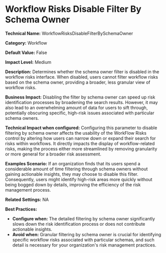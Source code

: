 # Workflow Risks Disable Filter By Schema Owner

**Technical Name:** WorkflowRisksDisableFilterBySchemaOwner

**Category:** Workflow

**Default Value:** False

**Impact Level:** Medium

**Description:** Determines whether the schema owner filter is disabled in the workflow risks interface. When disabled, users cannot filter workflow risks based on the schema owner, providing a broader, less granular view of workflow risks.

**Business Impact:** Disabling the filter by schema owner can speed up risk identification processes by broadening the search results. However, it may also lead to an overwhelming amount of data for users to sift through, potentially obscuring specific, high-risk issues associated with particular schema owners.

**Technical Impact when configured:** Configuring this parameter to disable filtering by schema owner affects the usability of the WorkFlow Risks control by altering how users can narrow down or expand their search for risks within workflows. It directly impacts the display of workflow-related risks, making the process either more streamlined by removing granularity or more general for a broader risk assessment.

**Examples Scenario:** If an organization finds that its users spend a considerable amount of time filtering through schema owners without gaining actionable insights, they may choose to disable this filter. Consequently, users might identify high-risk areas more quickly without being bogged down by details, improving the efficiency of the risk management process.

**Related Settings:** NA

**Best Practices:** 
- **Configure when:** The detailed filtering by schema owner significantly slows down the risk identification process or does not contribute actionable insights.
- **Avoid when:** Granular filtering by schema owner is crucial for identifying specific workflow risks associated with particular schemas, and such detail is necessary for your organization's risk management practices.